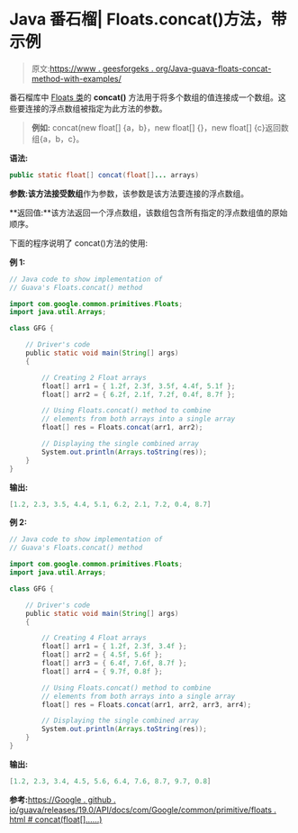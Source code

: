 # Java 番石榴| Floats.concat()方法，带示例

> 原文:[https://www . geesforgeks . org/Java-guava-floats-concat-method-with-examples/](https://www.geeksforgeeks.org/java-guava-floats-concat-method-with-examples/)

番石榴库中 [Floats 类](https://www.geeksforgeeks.org/floats-class-guava-java/)的 **concat()** 方法用于将多个数组的值连接成一个数组。这些要连接的浮点数组被指定为此方法的参数。

> **例如:** concat(new float[] {a，b}，new float[] {}，new float[] {c}返回数组{a，b，c}。

**语法:**

```java
public static float[] concat(float[]... arrays)

```

**参数:**该方法接受**数组**作为参数，该参数是该方法要连接的浮点数组。

**返回值:**该方法返回一个浮点数组，该数组包含所有指定的浮点数组值的原始顺序。

下面的程序说明了 concat()方法的使用:

**例 1:**

```java
// Java code to show implementation of
// Guava's Floats.concat() method

import com.google.common.primitives.Floats;
import java.util.Arrays;

class GFG {

    // Driver's code
    public static void main(String[] args)
    {

        // Creating 2 Float arrays
        float[] arr1 = { 1.2f, 2.3f, 3.5f, 4.4f, 5.1f };
        float[] arr2 = { 6.2f, 2.1f, 7.2f, 0.4f, 8.7f };

        // Using Floats.concat() method to combine
        // elements from both arrays into a single array
        float[] res = Floats.concat(arr1, arr2);

        // Displaying the single combined array
        System.out.println(Arrays.toString(res));
    }
}
```

**输出:**

```java
[1.2, 2.3, 3.5, 4.4, 5.1, 6.2, 2.1, 7.2, 0.4, 8.7]

```

**例 2:**

```java
// Java code to show implementation of
// Guava's Floats.concat() method

import com.google.common.primitives.Floats;
import java.util.Arrays;

class GFG {

    // Driver's code
    public static void main(String[] args)
    {

        // Creating 4 Float arrays
        float[] arr1 = { 1.2f, 2.3f, 3.4f };
        float[] arr2 = { 4.5f, 5.6f };
        float[] arr3 = { 6.4f, 7.6f, 8.7f };
        float[] arr4 = { 9.7f, 0.8f };

        // Using Floats.concat() method to combine
        // elements from both arrays into a single array
        float[] res = Floats.concat(arr1, arr2, arr3, arr4);

        // Displaying the single combined array
        System.out.println(Arrays.toString(res));
    }
}
```

**输出:**

```java
[1.2, 2.3, 3.4, 4.5, 5.6, 6.4, 7.6, 8.7, 9.7, 0.8]

```

**参考:**[https://Google . github . io/guava/releases/19.0/API/docs/com/Google/common/primitive/floats . html # concat(float[]……)](https://google.github.io/guava/releases/19.0/api/docs/com/google/common/primitives/Floats.html#concat(float[]...))